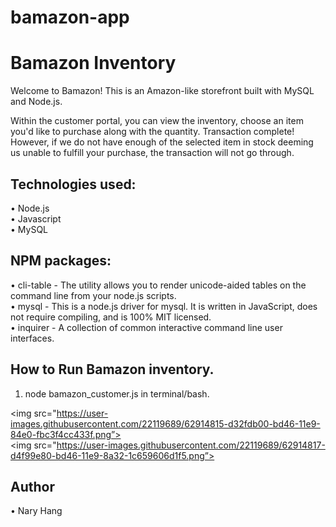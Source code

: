 # bamazon-app

# Bamazon Inventory

Welcome to Bamazon! This is an Amazon-like storefront built with MySQL and Node.js. 

Within the customer portal, you can view the inventory, choose an item you'd like to purchase
along with the quantity. Transaction complete! However, if we do not have enough 
of the selected item in stock deeming us unable to fulfill your purchase, the transaction 
will not go through.  

## Technologies used:
•	Node.js  
•	Javascript   
•	MySQL 


## NPM packages:
•	cli-table - The utility allows you to render unicode-aided tables on the command line from your node.js scripts.  
•	mysql - This is a node.js driver for mysql. It is written in JavaScript, does not require compiling, and is 100% MIT licensed.  
•	inquirer - A collection of common interactive command line user interfaces.  

## How to Run Bamazon inventory.  

1. node bamazon_customer.js in terminal/bash.  

<img src="https://user-images.githubusercontent.com/22119689/62914815-d32fdb00-bd46-11e9-84e0-fbc3f4cc433f.png”>  
<img src="https://user-images.githubusercontent.com/22119689/62914817-d4f99e80-bd46-11e9-8a32-1c659606d1f5.png”>

  
## Author
•	Nary Hang
